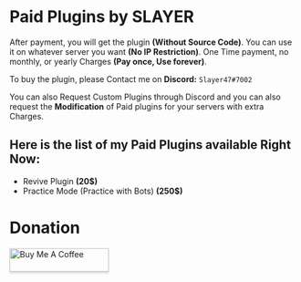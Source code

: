 # Paid Plugins by SLAYER

After payment, you will get the plugin **(Without Source Code)**. You can use it on whatever server you want **(No IP Restriction)**. One Time payment, no monthly, or yearly Charges **(Pay once, Use forever)**.

To buy the plugin, please Contact me on **Discord:** `Slayer47#7002`

You can also Request Custom Plugins through Discord and you can also request the **Modification** of Paid plugins for your servers with extra Charges.

## Here is the list of my Paid Plugins available Right Now:
- Revive Plugin **(20$)**
- Practice Mode (Practice with Bots) **(250$)**

# Donation
<a href="https://www.buymeacoffee.com/slayer47" target="_blank"><img src="https://www.buymeacoffee.com/assets/img/custom_images/orange_img.png" alt="Buy Me A Coffee" style="height: 41px !important;width: 174px !important;box-shadow: 0px 3px 2px 0px rgba(190, 190, 190, 0.5) !important;-webkit-box-shadow: 0px 3px 2px 0px rgba(190, 190, 190, 0.5) !important;" ></a>
